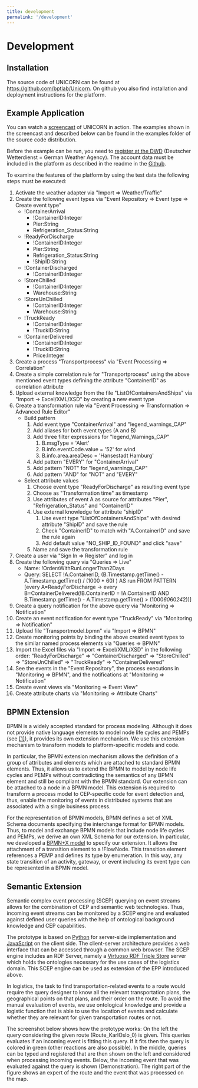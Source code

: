 ```yaml
---
title: development
permalink: '/development'
---
```

# Development

## Installation

The source code of UNICORN can be found at <https://github.com/bptlab/Unicorn>. On github you also find installation and deployment instructions for the platform. 
<!-- The user guide for the platform (in German) is available <a href="%ATTACHURLPATH%/Nutzerhandbuch.pdf">here</a>. -->


## Example Application

You can watch a <a href="http://www.youtube.com/watch?v=doAFKwIEp6w">screencast</a> of UNICORN in action. The examples shown in the screencast and described below can be found in the examples folder of the source code distribution.

Before the example can be run, you need to <a href="http://www.dwd.de/bvbw/appmanager/bvbw/dwdwwwDesktop?_nfpb=true&_pageLabel=dwdwww_spezielle_nutzer&_state=maximized&_windowLabel=T174800248261285831499722&T174800248261285831499722gsbDocumentPath=Navigation%252FOeffentlichkeit%252FHomepage%252FWetter__Ihre__Website%252Fftp-Zugriff__node.html%253F__nnn%253Dtrue">register at the DWD</a> (Deutscher Wetterdienst = German Weather Agency). The account data must be included in the platform as described in the readme in the <a href="https://github.com/BPT-NH/ComplexEventProcessingPlatform">Github</a>.

To examine the features of the platform by using the test data the following steps must be executed:
1. Activate the weather adapter via "Import => Weather/Traffic"
1. Create the following event types via "Event Repository => Event type => Create event type"
    * !ContainerArrival
        * !ContainerID:Integer
        * Pier:String
        * Refrigeration_Status:String
    * !ReadyForDischarge
        * !ContainerID:Integer
        * Pier:String
        * Refrigeration_Status:String
        * !ShipID:String
    * !ContainerDischarged
        * !ContainerID:Integer
    * !StoreChilled
        * !ContainerID:Integer
        * Warehouse:String
    * !StoreUnChilled
        * !ContainerID:Integer
        * Warehouse:String
    * !TruckReady
        * !ContainerID:Integer
        * !TruckID:String
    * !ContainerDelivered
        * !ContainerID:Integer
        * !TruckID:String
        * Price:Integer
1. Create a process "Transportprocess" via "Event Processing => Correlation"
1. Create a simple correlation rule for "Transportprocess" using the above mentioned event types defining the attribute "ContainerID" as correlation attribute
1. Upload external knowledge from the file "ListOfContainersAndShips" via "Import -> Excel/XML/XSD" by creating a new event type
1. Create a transformation rule via "Event Processing => Transformation => Advanced Rule Editor"
    * Build pattern
        1. Add event type "ContainerArrival" and "legend_warnings_CAP"
        1. Add aliases for both event types (A and B)
        1. Add three filter expressions for "legend_Warnings_CAP"  
            1. B.msgType = 'Alert'
            1. B.info.eventCode.value = '52' for wind
            1. B.info.area.areaDesc = 'Hansestadt Hamburg'
        1. Add pattern "EVERY" for "ContainerArrival"
        1. Add pattern "NOT" for "legend_warnings_CAP"
        1. Add pattern "AND" for "NOT" and "EVERY"
    * Select attribute values
        1. Choose event type "ReadyForDischarge" as resulting event type
        1. Choose as "Transformation time" as timestamp
        1. Use attributes of event A as source for attributes "Pier", "Refrigeration_Status" and "ContainerID"
        1. Use external knowledge for attribute "shipID"
            1. Use event type "ListOfContainersAndShips" with desired attribute "ShipID" and save the rule
            1. Check "ContainerID" to match with "A.ContainerID" and save the rule again
            1. Add default value "NO_SHIP_ID_FOUND" and click "save"
        1. Name and save the transformation rule
1. Create a user via "Sign In => Register" and log in
1. Create the following query via "Queries => Live"
    * Name: !OrdersWithRunLongerThan2Days
    * Query: SELECT !A.ContainerID, (B.Timestamp.getTime() - A.Timestamp.getTime() / (1000 * 60) ) AS run FROM PATTERN [every A=ReadyForDischarge -> every B=ContainerDelivered(!B.ContainerID = !A.ContainerID AND B.Timestamp.getTime() - A.Timestamp.getTime() > (1000*60*60*24*2))]
1. Create a query notification for the above query via "Monitoring => Notification"
1. Create an event notification for event type "TruckReady" via "Monitoring => Notification"
1. Upload file "Transportmodel.bpmn" via "Import => BPMN"
1. Create monitoring points by binding the above created event types to the similar named process elements via "Queries => BPMN"
1. Import the Excel files via "Import => Excel/XML/XSD" in the following order: "ReadyForDischarge" => "ContainerDischarged" => "StoreChilled" => "StoreUnChilled" => "TruckReady" => "ContainerDelivered"
1. See the events in the "Event Repository", the process executions in "Monitoring => BPMN", and the notifications at "Monitoring => Notification"
1. Create event views via "Monitoring => Event View"
1. Create attribute charts via "Monitoring => Attribute Charts"

## BPMN Extension
BPMN is a widely accepted standard for process modeling. Although it does not provide native language elements to model node life cycles and PEMPs (see <a href="http://bpt.hpi.uni-potsdam.de/pub/Public/NicoHerzberg/Enriching_Raw_Events_to_Enable_Process_Intelligence.pdf">[1]</a>), it provides its own extension mechanism. We use this extension mechanism to transform models to platform-specific models and code.

In particular, the BPMN extension mechanism allows the definition of a group of attributes and elements which are attached to standard BPMN elements. Thus, it allows us to extend the BPMN to model by node life cycles and PEMPs without contradicting the semantics of any BPMN element and still be compliant with the BPMN standard. Our extension can be attached to a node in a BPMN model. This extension is required to transform a process model to CEP-specific code for event detection and, thus, enable the monitoring of events in distributed systems that are associated with a single business process. 

For the representation of BPMN models, BPMN defines a set of XML Schema documents specifying the interchange format for BPMN models. Thus, to model and exchange BPMN models that include node life cycles and PEMPs, we derive an own XML Schema for our extension. In particular, we developed a <a href="http://code.google.com/p/bpmnx/wiki/getting_started">BPMN+X model</a> to specify our extension. It allows the attachment of a transition element to a !FlowNode. This transition element references a PEMP and defines its type by enumeration. In this way, any state transition of an activity, gateway, or event including its event type can be represented in a BPMN model.

<!--All sources (schema and BPMN+X definition) and an example can be downloaded <a href="%ATTACHURLPATH%/BPMNExtensionForPEMPs.zip">here</a>.-->


## Semantic Extension
Semantic complex event processing (SCEP) querying on event streams allows for the combination of CEP and semantic web technologies. Thus, incoming event streams can be monitored by a SCEP engine and evaluated against defined user queries with the help of ontological background knowledge and CEP capabilities.

The prototype is based on <a href="http://www.python.org/">Python</a> for server-side implementation and <a href="http://de.wikipedia.org/wiki/JavaScript">JavaScript</a> on the client side. The client-server architecture provides a web interface that can be accessed through a common web browser. The SCEP engine includes an RDF Server, namely a <a href="http://virtuoso.openlinksw.com/dataspace/doc/dav/wiki/Main/VOSTriple">Virtuoso RDF Triple Store</a> server which holds the ontologies necessary for the use cases of the logistics domain. This SCEP engine can be used as extension of the EPP introduced above.

In logistics, the task to find transportation-related events to a route would require the query designer to know all the relevant transportation plans, the geographical points on that plans, and their order on the route. To avoid the manual evaluation of events, we use ontological knowledge and provide a logistic function that is able to use the location of events and calculate whether they are relevant for given transportation routes or not. 

The screenshot below shows how the prototype works:
On the left the query considering the given route (Route_KarlOslo_0) is given. This queries evaluates if an incoming event is fitting this query. If it fits then the query is colored in green (other reactions are also possible).
In the middle, queries can be typed and registered that are then shown on the left and considered when processing incoming events. Below, the incoming event that was evaluated against the query is shown (Demonstration).
The right part of the figure shows an expert of the route and the event that was processed on the map.

<!--<img src="%ATTACHURLPATH%/query_hit.png" alt="Prototype on an semantic CEP for logistics" title="Prototype on an semantic CEP for logistics" style="weight:600px;"/>-->

<!--All sources and instructions can be downloaded <a href="%ATTACHURLPATH%/SCEPExtensionForEPP.zip">here</a>.-->